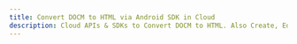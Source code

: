 ---title: Convert DOCM to HTML via Android SDK in Clouddescription: Cloud APIs & SDKs to Convert DOCM to HTML. Also Create, Edit & Render Microsoft Word & OpenOffice documents in the Cloud.---